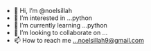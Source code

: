 - 👋 Hi, I’m @noelsillah
- 👀 I’m interested in ...python
- 🌱 I’m currently learning ...python
- 💞️ I’m looking to collaborate on ...
- 📫 How to reach me ...noelsillah9@gmail.com

<!---
noelsillah/noelsillah is a ✨ special ✨ repository because its `README.md` (this file) appears on your GitHub profile.
You can click the Preview link to take a look at your changes.
--->
